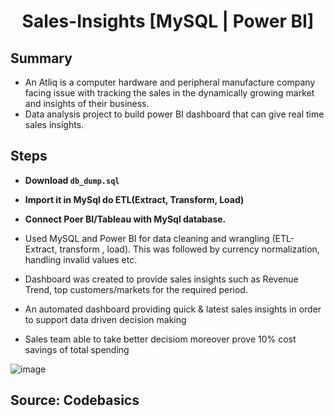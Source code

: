 <h1 align="center">Sales-Insights [MySQL | Power BI]</h2>

## Summary
- An Atliq is a computer hardware and peripheral manufacture company facing issue with tracking the sales in the dynamically growing market and insights of their business.
- Data analysis project to build power BI dashboard that can give real time sales insights.

## Steps
- **Download `db_dump.sql`** 
- **Import it in MySql do ETL(Extract, Transform, Load)**
- **Connect Poer BI/Tableau with MySql database.**


- Used MySQL and Power BI for data cleaning and wrangling (ETL-Extract, transform , load). This was followed by currency normalization, handling invalid values etc.
- Dashboard was created to provide sales insights such as Revenue Trend, top customers/markets for the required period.
- An automated dashboard providing quick & latest sales insights in order to support data driven decision making
- Sales team able to take better decisiom moreover prove 10% cost savings of total spending

![image](https://user-images.githubusercontent.com/127897090/228707607-f9a3a4e7-bd34-4234-a3fe-4476445821de.png)

## Source: Codebasics









